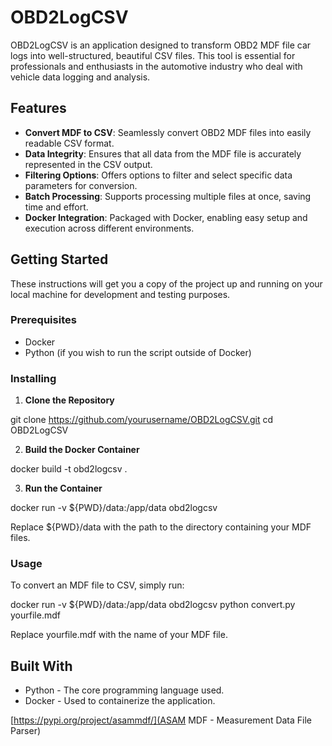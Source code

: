 # OBD2LogCSV

OBD2LogCSV is an application designed to transform OBD2 MDF file car logs into well-structured, beautiful CSV files. This tool is essential for professionals and enthusiasts in the automotive industry who deal with vehicle data logging and analysis.

## Features

- **Convert MDF to CSV**: Seamlessly convert OBD2 MDF files into easily readable CSV format.
- **Data Integrity**: Ensures that all data from the MDF file is accurately represented in the CSV output.
- **Filtering Options**: Offers options to filter and select specific data parameters for conversion.
- **Batch Processing**: Supports processing multiple files at once, saving time and effort.
- **Docker Integration**: Packaged with Docker, enabling easy setup and execution across different environments.

## Getting Started

These instructions will get you a copy of the project up and running on your local machine for development and testing purposes.

### Prerequisites

- Docker
- Python (if you wish to run the script outside of Docker)

### Installing

1. **Clone the Repository**

git clone https://github.com/yourusername/OBD2LogCSV.git
cd OBD2LogCSV

2. **Build the Docker Container**

docker build -t obd2logcsv .

3. **Run the Container**

docker run -v ${PWD}/data:/app/data obd2logcsv

Replace ${PWD}/data with the path to the directory containing your MDF files.

### Usage

To convert an MDF file to CSV, simply run:

docker run -v ${PWD}/data:/app/data obd2logcsv python convert.py yourfile.mdf

Replace yourfile.mdf with the name of your MDF file.

## Built With

- Python - The core programming language used.
- Docker - Used to containerize the application.

[https://pypi.org/project/asammdf/](ASAM MDF - Measurement Data File Parser)
